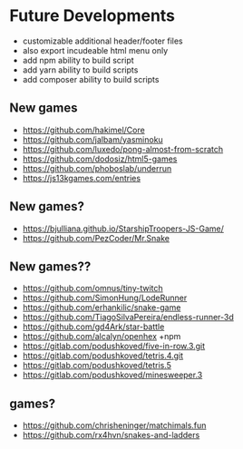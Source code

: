# Future Developments

* customizable additional header/footer files
* also export incudeable html menu only
* add npm ability to build script
* add yarn ability to build scripts
* add composer ability to build scripts

## New games

* https://github.com/hakimel/Core
* https://github.com/jalbam/yasminoku
* https://github.com/luxedo/pong-almost-from-scratch
* https://github.com/dodosiz/html5-games
* https://github.com/phoboslab/underrun
* https://js13kgames.com/entries

## New games?

* https://bjulliana.github.io/StarshipTroopers-JS-Game/
* https://github.com/PezCoder/Mr.Snake

## New games??

* https://github.com/omnus/tiny-twitch
* https://github.com/SimonHung/LodeRunner
* https://github.com/erhankilic/snake-game
* https://github.com/TiagoSilvaPereira/endless-runner-3d
* https://github.com/gd4Ark/star-battle
* https://github.com/alcalyn/openhex +npm
* https://gitlab.com/podushkoved/five-in-row.3.git
* https://gitlab.com/podushkoved/tetris.4.git
* https://gitlab.com/podushkoved/tetris.5
* https://gitlab.com/podushkoved/minesweeper.3

## games?

* https://github.com/chrisheninger/matchimals.fun
* https://github.com/rx4hvn/snakes-and-ladders